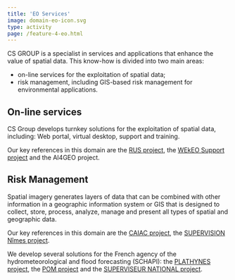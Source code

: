 ```yaml
---
title: 'EO Services'
image: domain-eo-icon.svg
type: activity
page: /feature-4-eo.html
---
```


CS GROUP is a specialist in services and applications that enhance the value of spatial data.  This know-how is divided into two main areas:

* on-line services for the exploitation of spatial data;
* risk management, including GIS-based risk management for environmental applications.

On-line services
----------------

CS Group develops turnkey solutions for the exploitation of spatial data, including: Web portal, virtual desktop, support and training.

Our key references in this domain are the [RUS project](project-ec-rus-en.html), the [WEkEO Support project](project-eumetsat-wekeo-support-en.html) and the AI4GEO project.


Risk Management
---------------

Spatial imagery generates layers of data that can be combined with other information in a geographic information system or GIS that is designed to collect, store, process, analyze, manage and present all types of spatial and geographic data.

Our key references in this domain are the [CAIAC project](project-hcfdc-caiac-en.html), the [SUPERVISION Nîmes project](project-métropole-de-nîmes-supervision-nîmes-en.html).

We develop several solutions for the French agency of the hydrometeorological and flood forecasting (SCHAPI): the [PLATHYNES project](project-schapi-plathynes-en.html), the [POM project](project-schapi-pom-en.html) and the [SUPERVISEUR NATIONAL project](project-schapi-superviseur-national-en.html).